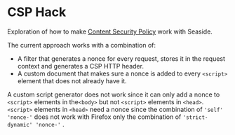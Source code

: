 CSP Hack
========

Exploration of how to make [Content Security Policy](https://content-security-policy.com) work with Seaside.

The current approach works with a combination of:

- A filter that generates a nonce for every request, stores it in the request context and generates a CSP HTTP header.
- A custom document that makes sure a nonce is added to every `<script>` element that does not already have it.

A custom script generator does not work since it can only add a nonce to `<script>` elements in the`<body>` but not `<script>` elements in `<head>`.  `<script>` elements in `<head>` need a nonce since the combination of `'self' 'nonce-'` does not work with Firefox only the combination of `'strict-dynamic' 'nonce-'` .


